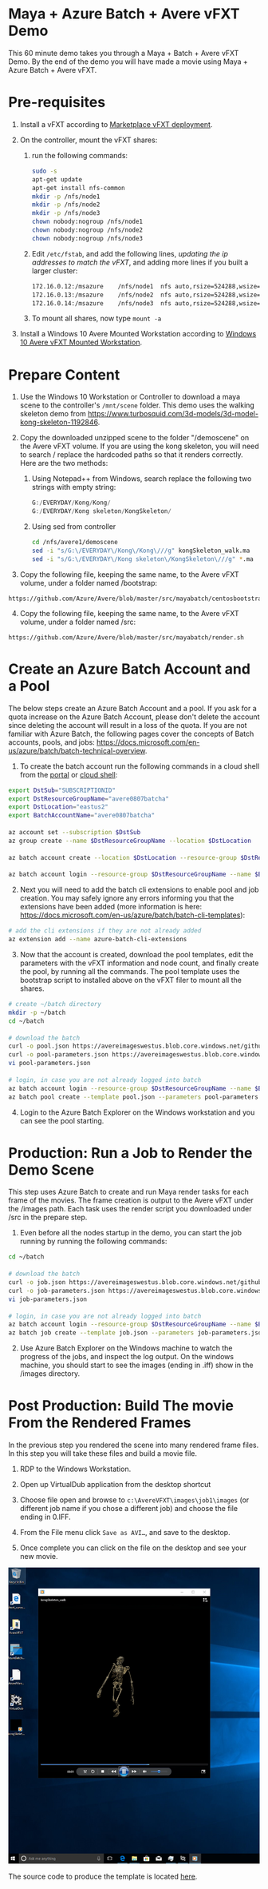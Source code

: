 # Maya + Azure Batch + Avere vFXT Demo

This 60 minute demo takes you through a Maya + Batch + Avere vFXT Demo.  By the end of the demo you will have made a movie using Maya + Azure Batch + Avere vFXT.

# Pre-requisites

1. Install a vFXT according to [Marketplace vFXT deployment](MicrosoftAverevFXTDeployment.md).

2. On the controller, mount the vFXT shares:
    1. run the following commands:
        ```bash
        sudo -s
        apt-get update
        apt-get install nfs-common
        mkdir -p /nfs/node1
        mkdir -p /nfs/node2
        mkdir -p /nfs/node3
        chown nobody:nogroup /nfs/node1
        chown nobody:nogroup /nfs/node2
        chown nobody:nogroup /nfs/node3
        ```

	2. Edit `/etc/fstab`, and add the following lines, *updating the ip addresses to match the vFXT*, and adding more lines if you built a larger cluster:
        ```bash
        172.16.0.12:/msazure	/nfs/node1	nfs auto,rsize=524288,wsize=524288,nofail,noatime,nolock,intr,tcp,actimeo=1800 0 0
        172.16.0.13:/msazure	/nfs/node2	nfs auto,rsize=524288,wsize=524288,nofail,noatime,nolock,intr,tcp,actimeo=1800 0 0
        172.16.0.14:/msazure	/nfs/node3	nfs auto,rsize=524288,wsize=524288,nofail,noatime,nolock,intr,tcp,actimeo=1800 0 0
        ```

	3. To mount all shares, now type `mount -a`

3. Install a Windows 10 Avere Mounted Workstation according to [Windows 10 Avere vFXT Mounted Workstation](Windows10AverevFXTMountedWorkstation.md).

# Prepare Content

1. Use the Windows 10 Workstation or Controller to download a maya scene to the controller's `/mnt/scene` folder.  This demo uses the walking skeleton demo from https://www.turbosquid.com/3d-models/3d-model-kong-skeleton-1192846.

2. 	Copy the downloaded unzipped scene to the folder "/demoscene" on the Avere vFXT volume.  If you are using the kong skeleton, you will need to search / replace the hardcoded paths so that it renders correctly.  Here are the two methods:
    1. Using Notepad++ from Windows, search replace the following two strings with empty string:
        ```powershell
        G:/EVERYDAY/Kong/Kong/
        G:/EVERYDAY/Kong skeleton/KongSkeleton/
        ```
		
	2. Using sed from controller
        ```bash
        cd /nfs/avere1/demoscene
        sed -i "s/G:\/EVERYDAY\/Kong\/Kong\///g" kongSkeleton_walk.ma
        sed -i "s/G:\/EVERYDAY\/Kong skeleton\/KongSkeleton\///g" *.ma
        ```
3. Copy the following file, keeping the same name, to the Avere vFXT volume, under a folder named /bootstrap:

```
https://github.com/Azure/Avere/blob/master/src/mayabatch/centosbootstrap.sh
```
	
4. Copy the following file, keeping the same name, to the Avere vFXT volume, under a folder named /src:

```
https://github.com/Azure/Avere/blob/master/src/mayabatch/render.sh
```
# Create an Azure Batch Account and a Pool

The below steps create an Azure Batch Account and a pool.  If you ask for a quota increase on the Azure Batch Account, please don't delete the account since deleting the account will result in a loss of the quota.  If you are not familiar with Azure Batch, the following pages cover the concepts of Batch accounts, pools, and jobs: https://docs.microsoft.com/en-us/azure/batch/batch-technical-overview.

1. To create the batch account run the following commands in a cloud shell from the [portal](http://portal.azure.com) or [cloud shell](https://shell.azure.com/):

```bash
export DstSub="SUBSCRIPTIONID"
export DstResourceGroupName="avere0807batcha"
export DstLocation="eastus2"
export BatchAccountName="avere0807batcha"

az account set --subscription $DstSub
az group create --name $DstResourceGroupName --location $DstLocation

az batch account create --location $DstLocation --resource-group $DstResourceGroupName --name $BatchAccountName

az batch account login --resource-group $DstResourceGroupName --name $BatchAccountName
```

2. Next you will need to add the batch cli extensions to enable pool and job creation.  You may safely ignore any errors informing you that the extensions have been added (more information is here: https://docs.microsoft.com/en-us/azure/batch/batch-cli-templates):
```bash
# add the cli extensions if they are not already added
az extension add --name azure-batch-cli-extensions
```

3. Now that the account is created, download the pool templates, edit the parameters with the vFXT information and node count, and finally create the pool, by running all the commands.  The pool template uses the bootstrap script to installed above on the vFXT filer to mount all the shares.

```bash
# create ~/batch directory
mkdir -p ~/batch
cd ~/batch

# download the batch 
curl -o pool.json https://avereimageswestus.blob.core.windows.net/githubcontent/src/mayabatch/pool.json
curl -o pool-parameters.json https://avereimageswestus.blob.core.windows.net/githubcontent/src/mayabatch/pool-parameters.json
vi pool-parameters.json

# login, in case you are not already logged into batch
az batch account login --resource-group $DstResourceGroupName --name $BatchAccountName
az batch pool create --template pool.json --parameters pool-parameters.json
```

4. Login to the Azure Batch Explorer on the Windows workstation and you can see the pool starting.

# Production: Run a Job to Render the Demo Scene

This step uses Azure Batch to create and run Maya render tasks for each frame of the movies.  The frame creation is output to the Avere vFXT under the /images path.  Each task uses the render script you downloaded under /src in the prepare step.

1. Even before all the nodes startup in the demo, you can start the job running by running the following commands:

```bash
cd ~/batch

# download the batch 
curl -o job.json https://avereimageswestus.blob.core.windows.net/githubcontent/src/mayabatch/job.json
curl -o job-parameters.json https://avereimageswestus.blob.core.windows.net/githubcontent/src/mayabatch/job-parameters.json
vi job-parameters.json

# login, in case you are not already logged into batch
az batch account login --resource-group $DstResourceGroupName --name $BatchAccountName
az batch job create --template job.json --parameters job-parameters.json
```

2. Use Azure Batch Explorer on the Windows machine to watch the progress of the jobs, and inspect the log output.  On the windows machine, you should start to see the images (ending in .iff) show in the /images directory.

# Post Production: Build The movie From the Rendered Frames

In the previous step you rendered the scene into many rendered frame files.  In this step you will take these files and build a movie file.

1. RDP to the Windows Workstation.

2. Open up VirtualDub application from the desktop shortcut

3. Choose file open and browse to `c:\AvereVFXT\images\job1\images` (or different job name if you chose a different job) and choose the file ending in 0.IFF.

4. From the File menu click `Save as AVI…`, and save to the desktop.

5. Once complete you can click on the file on the desktop and see your new movie.

<img src="images/win10_postproduction.png">

The source code to produce the template is located [here](../src/mayabatch).